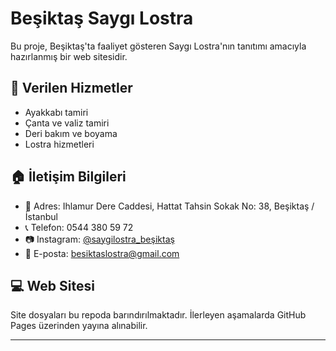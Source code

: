 # Beşiktaş Saygı Lostra

Bu proje, Beşiktaş'ta faaliyet gösteren Saygı Lostra'nın tanıtımı amacıyla hazırlanmış bir web sitesidir.

## 🔧 Verilen Hizmetler

- Ayakkabı tamiri
- Çanta ve valiz tamiri
- Deri bakım ve boyama
- Lostra hizmetleri

## 🏠 İletişim Bilgileri

- 📍 Adres: Ihlamur Dere Caddesi, Hattat Tahsin Sokak No: 38, Beşiktaş / İstanbul  
- 📞 Telefon: 0544 380 59 72  
- 📷 Instagram: [@saygilostra_beşiktaş](https://instagram.com/saygilostra_beşiktaş)  
- 📧 E-posta: besiktaslostra@gmail.com

## 💻 Web Sitesi

Site dosyaları bu repoda barındırılmaktadır. İlerleyen aşamalarda GitHub Pages üzerinden yayına alınabilir.

---
